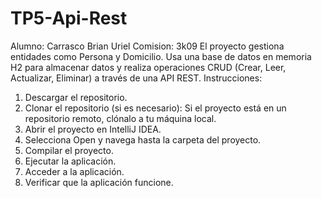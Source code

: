 # TP5-Api-Rest
Alumno: Carrasco Brian Uriel
Comision: 3k09
El proyecto gestiona entidades como Persona y Domicilio. Usa una base de datos en memoria H2 para almacenar datos y realiza operaciones CRUD (Crear, Leer, Actualizar, Eliminar) a través de una API REST.
Instrucciones: 
1. Descargar el repositorio.
2. Clonar el repositorio (si es necesario):
Si el proyecto está en un repositorio remoto, clónalo a tu máquina local.
3. Abrir el proyecto en IntelliJ IDEA.
4. Selecciona Open y navega hasta la carpeta del proyecto.
5. Compilar el proyecto.
6. Ejecutar la aplicación.
7. Acceder a la aplicación.
8. Verificar que la aplicación funcione.
